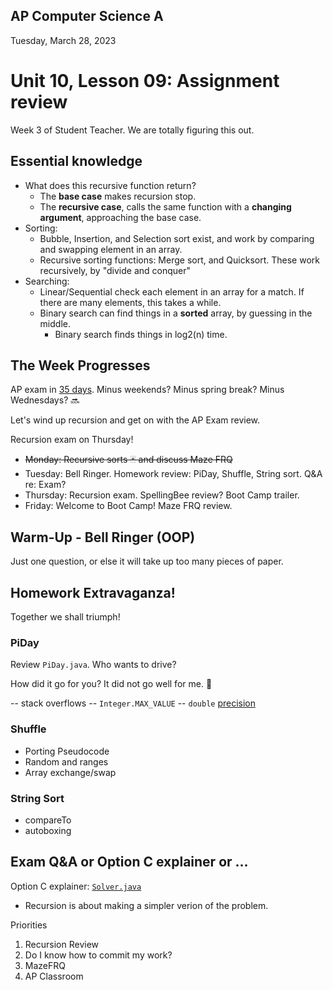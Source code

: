 ## AP Computer Science A

Tuesday, March 28, 2023

# Unit 10, Lesson 09: Assignment review

Week 3 of Student Teacher. We are totally figuring this out.

## Essential knowledge

- What does this recursive function return?
  - The **base case** makes recursion stop.
  - The **recursive case**, calls the same function with a **changing argument**, approaching the base case.
- Sorting:
  - Bubble, Insertion, and Selection sort exist, and work by comparing and swapping element in an array.
  - Recursive sorting functions: Merge sort, and Quicksort. These work recursively, by "divide and conquer"
- Searching:
  - Linear/Sequential check each element in an array for a match. If there are many elements, this takes a while.
  - Binary search can find things in a **sorted** array, by guessing in the middle.
    - Binary search finds things in log2(n) time.

## The Week Progresses

AP exam in [35 days](https://days.to/until/3-may). Minus weekends? Minus spring break? Minus Wednesdays? 🔜

Let's wind up recursion and get on with the AP Exam review.

Recursion exam on Thursday!

- ~~Monday: Recursive sorts 🃏 and discuss Maze FRQ~~
- Tuesday: Bell Ringer. Homework review: PiDay, Shuffle, String sort. Q&A re: Exam?
- Thursday: Recursion exam. SpellingBee review? Boot Camp trailer.
- Friday: Welcome to Boot Camp! Maze FRQ review.

## Warm-Up - Bell Ringer (OOP)

Just one question, or else it will take up too many pieces of paper.

## Homework Extravaganza!

Together we shall triumph!

### PiDay

Review `PiDay.java`. Who wants to drive?

How did it go for you? It did not go well for me. 🙂

-- stack overflows
-- `Integer.MAX_VALUE`
-- `double` [precision](https://en.wikipedia.org/wiki/IEEE_754#Basic_and_interchange_formats)

### Shuffle

- Porting Pseudocode
- Random and ranges
- Array exchange/swap

### String Sort

- compareTo
- autoboxing

## Exam Q&A or Option C explainer or ...

Option C explainer: [`Solver.java`](Solver.java)

- Recursion is about making a simpler verion of the problem.

Priorities

1. Recursion Review
2. Do I know how to commit my work?
3. MazeFRQ
4. AP Classroom
